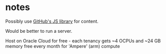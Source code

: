 # notes

Possibly use [GitHub's JS library](https://github.com/octokit/octokit.js) for content.

Would be better to run a server.

Host on Oracle Cloud for free - each tenancy gets ~4 OCPUs and ~24 GB memory free every month for 'Ampere' (arm) compute
